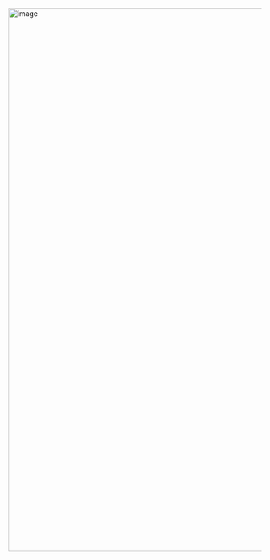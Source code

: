 <img width="1920" height="1080" alt="image" src="https://github.com/user-attachments/assets/8066f750-c24c-4542-a62c-6cd4a643139c" />
